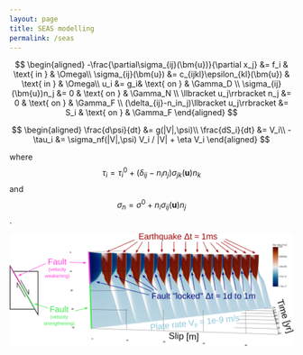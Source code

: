 ```yaml
---
layout: page
title: SEAS modelling
permalink: /seas
---
```


$$
\begin{aligned}
    -\frac{\partial\sigma_{ij}(\bm{u})}{\partial x_j} &= f_i & \text{ in } & \Omega\\
    \sigma_{ij}(\bm{u}) &= c_{ijkl}\epsilon_{kl}(\bm{u}) & \text{ in } & \Omega\\
    u_i &= g_i& \text{ on } & \Gamma_D \\
    \sigma_{ij}(\bm{u})n_j &= 0 & \text{ on } & \Gamma_N \\
    \llbracket u_j\rrbracket n_j &= 0 & \text{ on } & \Gamma_F \\
    (\delta_{ij}-n_in_j)\llbracket u_j\rrbracket &= S_i & \text{ on } & \Gamma_F
\end{aligned}
$$

$$
\begin{aligned}
    \frac{d\psi}{dt} &= g(|V|,\psi)\\
    \frac{dS_i}{dt} &= V_i\\
    -\tau_i &= \sigma_nf(|V|,\psi) V_i / |V| + \eta V_i
\end{aligned}
$$

where $$\tau_i = \tau_i^0 + (\delta_{ij}-n_in_j)\sigma_{jk}(\bm{u})n_k$$
and $$\sigma_n = \sigma^0 + n_i\sigma_{ij}(\bm{u})n_j$$.


![seas](/assets/img/seas.svg)
